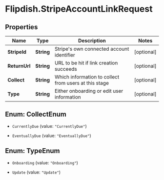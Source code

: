 # Flipdish.StripeAccountLinkRequest

## Properties

Name | Type | Description | Notes
------------ | ------------- | ------------- | -------------
**StripeId** | **String** | Stripe&#39;s own connected account identifier | [optional] 
**ReturnUrl** | **String** | URL to be hit if link creation succeeds | [optional] 
**Collect** | **String** | Which information to collect from users at this stage | [optional] 
**Type** | **String** | Either onboarding or edit user information | [optional] 



## Enum: CollectEnum


* `CurrentlyDue` (value: `"CurrentlyDue"`)

* `EventuallyDue` (value: `"EventuallyDue"`)





## Enum: TypeEnum


* `Onboarding` (value: `"Onboarding"`)

* `Update` (value: `"Update"`)




